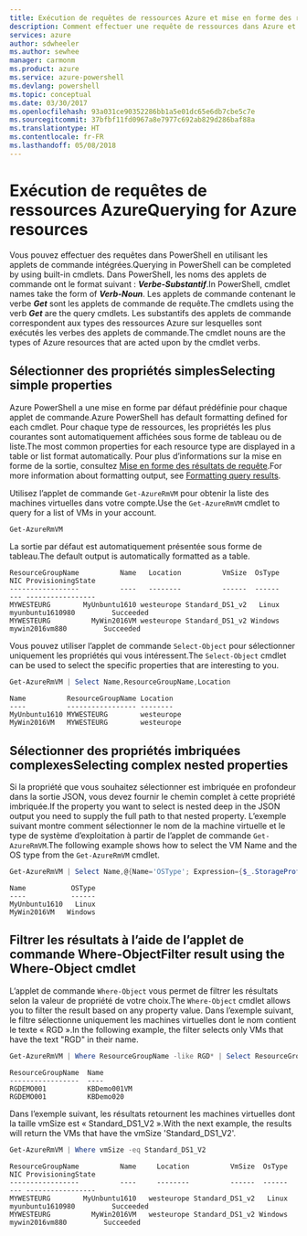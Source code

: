 ```yaml
---
title: Exécution de requêtes de ressources Azure et mise en forme des résultats | Microsoft Docs
description: Comment effectuer une requête de ressources dans Azure et mettre en forme les résultats.
services: azure
author: sdwheeler
ms.author: sewhee
manager: carmonm
ms.product: azure
ms.service: azure-powershell
ms.devlang: powershell
ms.topic: conceptual
ms.date: 03/30/2017
ms.openlocfilehash: 93a031ce90352286bb1a5e01dc65e6db7cbe5c7e
ms.sourcegitcommit: 37bfbf11fd0967a8e7977c692ab829d286baf88a
ms.translationtype: HT
ms.contentlocale: fr-FR
ms.lasthandoff: 05/08/2018
---
```

# <a name="querying-for-azure-resources"></a><span data-ttu-id="a8942-103">Exécution de requêtes de ressources Azure</span><span class="sxs-lookup"><span data-stu-id="a8942-103">Querying for Azure resources</span></span>

<span data-ttu-id="a8942-104">Vous pouvez effectuer des requêtes dans PowerShell en utilisant les applets de commande intégrées.</span><span class="sxs-lookup"><span data-stu-id="a8942-104">Querying in PowerShell can be completed by using built-in cmdlets.</span></span> <span data-ttu-id="a8942-105">Dans PowerShell, les noms des applets de commande ont le format suivant : **_Verbe-Substantif_**.</span><span class="sxs-lookup"><span data-stu-id="a8942-105">In PowerShell, cmdlet names take the form of **_Verb-Noun_**.</span></span> <span data-ttu-id="a8942-106">Les applets de commande contenant le verbe **_Get_** sont les applets de commande de requête.</span><span class="sxs-lookup"><span data-stu-id="a8942-106">The cmdlets using the verb **_Get_** are the query cmdlets.</span></span> <span data-ttu-id="a8942-107">Les substantifs des applets de commande correspondent aux types des ressources Azure sur lesquelles sont exécutés les verbes des applets de commande.</span><span class="sxs-lookup"><span data-stu-id="a8942-107">The cmdlet nouns are the types of Azure resources that are acted upon by the cmdlet verbs.</span></span>


## <a name="selecting-simple-properties"></a><span data-ttu-id="a8942-108">Sélectionner des propriétés simples</span><span class="sxs-lookup"><span data-stu-id="a8942-108">Selecting simple properties</span></span>

<span data-ttu-id="a8942-109">Azure PowerShell a une mise en forme par défaut prédéfinie pour chaque applet de commande.</span><span class="sxs-lookup"><span data-stu-id="a8942-109">Azure PowerShell has default formatting defined for each cmdlet.</span></span> <span data-ttu-id="a8942-110">Pour chaque type de ressources, les propriétés les plus courantes sont automatiquement affichées sous forme de tableau ou de liste.</span><span class="sxs-lookup"><span data-stu-id="a8942-110">The most common properties for each resource type are displayed in a table or list format automatically.</span></span> <span data-ttu-id="a8942-111">Pour plus d’informations sur la mise en forme de la sortie, consultez [Mise en forme des résultats de requête](formatting-output.md).</span><span class="sxs-lookup"><span data-stu-id="a8942-111">For more information about formatting output, see [Formatting query results](formatting-output.md).</span></span>

<span data-ttu-id="a8942-112">Utilisez l’applet de commande `Get-AzureRmVM` pour obtenir la liste des machines virtuelles dans votre compte.</span><span class="sxs-lookup"><span data-stu-id="a8942-112">Use the `Get-AzureRmVM` cmdlet to query for a list of VMs in your account.</span></span>

```powershell
Get-AzureRmVM
```

<span data-ttu-id="a8942-113">La sortie par défaut est automatiquement présentée sous forme de tableau.</span><span class="sxs-lookup"><span data-stu-id="a8942-113">The default output is automatically formatted as a table.</span></span>

```
ResourceGroupName          Name   Location          VmSize  OsType              NIC ProvisioningState
-----------------          ----   --------          ------  ------              --- -----------------
MYWESTEURG        MyUnbuntu1610 westeurope Standard_DS1_v2   Linux myunbuntu1610980         Succeeded
MYWESTEURG          MyWin2016VM westeurope Standard_DS1_v2 Windows   mywin2016vm880         Succeeded
```

<span data-ttu-id="a8942-114">Vous pouvez utiliser l’applet de commande `Select-Object` pour sélectionner uniquement les propriétés qui vous intéressent.</span><span class="sxs-lookup"><span data-stu-id="a8942-114">The `Select-Object` cmdlet can be used to select the specific properties that are interesting to you.</span></span>

```powershell
Get-AzureRmVM | Select Name,ResourceGroupName,Location
```

```
Name          ResourceGroupName Location
----          ----------------- --------
MyUnbuntu1610 MYWESTEURG        westeurope
MyWin2016VM   MYWESTEURG        westeurope
```

## <a name="selecting-complex-nested-properties"></a><span data-ttu-id="a8942-115">Sélectionner des propriétés imbriquées complexes</span><span class="sxs-lookup"><span data-stu-id="a8942-115">Selecting complex nested properties</span></span>

<span data-ttu-id="a8942-116">Si la propriété que vous souhaitez sélectionner est imbriquée en profondeur dans la sortie JSON, vous devez fournir le chemin complet à cette propriété imbriquée.</span><span class="sxs-lookup"><span data-stu-id="a8942-116">If the property you want to select is nested deep in the JSON output you need to supply the full path to that nested property.</span></span> <span data-ttu-id="a8942-117">L’exemple suivant montre comment sélectionner le nom de la machine virtuelle et le type de système d’exploitation à partir de l’applet de commande `Get-AzureRmVM`.</span><span class="sxs-lookup"><span data-stu-id="a8942-117">The following example shows how to select the VM Name and the OS type from the `Get-AzureRmVM` cmdlet.</span></span>

```powershell
Get-AzureRmVM | Select Name,@{Name='OSType'; Expression={$_.StorageProfile.OSDisk.OSType}}
```

```
Name           OSType
----           ------
MyUnbuntu1610   Linux
MyWin2016VM   Windows
```

## <a name="filter-result-using-the-where-object-cmdlet"></a><span data-ttu-id="a8942-118">Filtrer les résultats à l’aide de l’applet de commande Where-Object</span><span class="sxs-lookup"><span data-stu-id="a8942-118">Filter result using the Where-Object cmdlet</span></span>

<span data-ttu-id="a8942-119">L’applet de commande `Where-Object` vous permet de filtrer les résultats selon la valeur de propriété de votre choix.</span><span class="sxs-lookup"><span data-stu-id="a8942-119">The `Where-Object` cmdlet allows you to filter the result based on any property value.</span></span> <span data-ttu-id="a8942-120">Dans l’exemple suivant, le filtre sélectionne uniquement les machines virtuelles dont le nom contient le texte « RGD ».</span><span class="sxs-lookup"><span data-stu-id="a8942-120">In the following example, the filter selects only VMs that have the text "RGD" in their name.</span></span>

```powershell
Get-AzureRmVM | Where ResourceGroupName -like RGD* | Select ResourceGroupName,Name
```

```
ResourceGroupName  Name
-----------------  ----
RGDEMO001          KBDemo001VM
RGDEMO001          KBDemo020
```

<span data-ttu-id="a8942-121">Dans l’exemple suivant, les résultats retournent les machines virtuelles dont la taille vmSize est « Standard_DS1_V2 ».</span><span class="sxs-lookup"><span data-stu-id="a8942-121">With the next example, the results will return the VMs that have the vmSize 'Standard_DS1_V2'.</span></span>

```powershell
Get-AzureRmVM | Where vmSize -eq Standard_DS1_V2
```

```
ResourceGroupName          Name     Location          VmSize  OsType              NIC ProvisioningState
-----------------          ----     --------          ------  ------              --- -----------------
MYWESTEURG        MyUnbuntu1610   westeurope Standard_DS1_v2   Linux myunbuntu1610980         Succeeded
MYWESTEURG          MyWin2016VM   westeurope Standard_DS1_v2 Windows   mywin2016vm880         Succeeded
```

